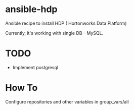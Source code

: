 # ansible-hdp
Ansible recipe to install HDP ( Hortonworks Data Platform) 

Currently, it's working with single DB - MySQL. 

# TODO
- Implement postgresql

# How To 
Configure repositories and other variables in group_vars/all 
